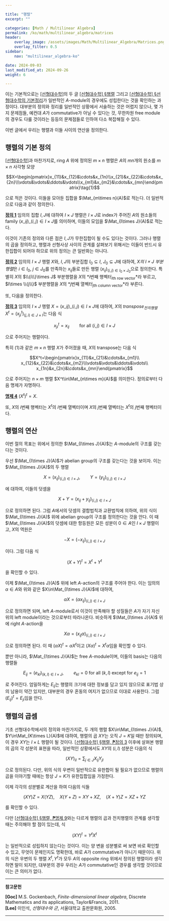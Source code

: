 ```yaml
---

title: "행렬"
excerpt: ""

categories: [Math / Multilinear Algebra]
permalink: /ko/math/multilinear_algebra/matrices
header:
    overlay_image: /assets/images/Math/Multilinear_Algebra/Matrices.png
    overlay_filter: 0.5
sidebar: 
    nav: "multilinear_algebra-ko"

date: 2024-09-03
last_modified_at: 2024-09-26
weight: 6

---
```


이는 기본적으로는 [\[선형대수학\]](/ko/linear_algebra)의 두 글 [\[선형대수학\] §행렬](/ko/math/linear_algebra/matrices) 그리고 [\[선형대수학\] §선형대수학의 기본정리](/ko/math/linear_algebra/ftla)가 일반적인 $A$-module의 경우에도 성립한다는 것을 확인하는 과정이다. 대부분의 정의와 정리를 일반적인 상황에서 서술하는 것은 어렵지 않으나, 몇 가지 문제점들, 예컨대 $A$가 commutative가 아닐 수 있다는 것, 무한차원 free module의 경우도 다룰 것이라는 등등의 문제점들로 인하여 다소 복잡해질 수 있다. 

이번 글에서 우리는 행렬과 이들 사이의 연산을 정의한다.

## 행렬의 기본 정의

[\[선형대수학\]](/ko/linear_algebra)과 마찬가지로, ring $A$ 위에 정의된 $m\times n$ 행렬은 $A$의 $mn$개의 원소를 $m\times n$ 사각형 모양

$$X=\begin{pmatrix}x_{11}&x_{12}&\cdots&x_{1n}\\x_{21}&x_{22}&\cdots&x_{2n}\\\vdots&\vdots&\ddots&\vdots\\x_{m1}&x_{m2}&\cdots&x_{mn}\end{pmatrix}\tag{1}$$

으로 적은 것이다. 이들을 모아둔 집합을 $\Mat_{m\times n}(A)$로 적는다. 더 일반적으로 다음과 같이 정의한다.

<div class="definition" markdown="1">
 
<ins id="def1">**정의 1**</ins> 임의의 집합 $I, J$에 대하여 $I\times J$ 행렬은 $I\times J$로 index가 주어진 $A$의 원소들의 family $(x\_{ij})\_{(i,j)\in I\times J}$를 의미하며, 이들의 모임을 $\Mat_{I\times J}(A)$로 적는다.
 
</div>

이것이 기존의 정의와 다른 점은 $I,J$가 무한집합이 될 수도 있다는 것이다. 그러나 행렬의 곱을 정의하고, 행렬과 선형사상 사이의 관계를 살펴보기 위해서는 이들이 반드시 유한집합이 되어야 하므로 위의 정의는 큰 일반화는 아니다. 

<div class="definition" markdown="1">

<ins id="def2">**정의 2**</ins> 임의의 $I\times J$ 행렬 $X$와, $I,J$의 부분집합 $I_0\subseteq I$, $J_0\subseteq J$에 대하여, *$X$의 $I\times J$ 부분행렬*은 $i\in I_0$, $j\in J_0$를 만족하는 $x_{ij}$들로 만든 행렬 $(x_{ij})_{(i,j)\in I_0\times J_0}$으로 정의한다. 특별히 $X$의 $\\{i\\}\times J$ 부분행렬을 $X$의 *$i$번째 행벡터<sub>$i$th row vector</sub>*라 부르고, $I\times \\{j\\}$ 부분행렬을 $X$의 *$j$번째 열벡터<sub>$j$th column vector</sub>*라 부른다. 

</div>

또, 다음을 정의한다. 

<div class="definition" markdown="1">

<ins id="def3">**정의 3**</ins> 임의의 $I\times J$ 행렬 $X=(x\_{ij})\_{(i,j)\in I\times J}$에 대하여, $X$의 *transpose<sub>전치행렬</sub>* $X^t=(x^t_{ji})_{(j,i)\in J\times I}$는 다음 식

$$x_{ji}^t=x_{ij}\qquad\text{for all $(i,j)\in I\times J$}$$

으로 주어지는 행렬이다.

</div>

특히 (1)과 같은 $m\times n$ 행렬 $X$가 주어졌을 때, $X$의 transpose는 다음 식

$$X^t=\begin{pmatrix}x_{11}&x_{21}&\cdots&x_{m1}\\ x_{12}&x_{22}&\cdots&x_{m2}\\\vdots&\vdots&\ddots&\vdots\\ x_{1n}&x_{2n}&\cdots&x_{mn}\end{pmatrix}$$

으로 주어지는 $n\times m$ 행렬 $X^t\in\Mat_{n\times m}(A)$를 의미한다. 정의로부터 다음 명제가 자명하다.

<div class="proposition" markdown="1">

<ins id="prop4">**명제 4**</ins> $(X^t)^t=X$.

</div>

또, $X$의 $i$번째 행벡터는 $X^t$의 $i$번째 열벡터이며 $X$의 $j$번째 열벡터는 $X^t$의 $j$번째 행벡터이다. 

## 행렬의 연산

이번 절의 목표는 위에서 정의한 $\Mat_{I\times J}(A)$는 $A$-module의 구조를 갖는다는 것이다. 

우선 $\Mat_{I\times J}(A)$가 abelian group의 구조를 갖는다는 것을 보이자. 이는 $\Mat_{I\times J}(A)$의 두 행렬 

$$X=(x_{ij})_{(i,j)\in I\times J},\qquad Y=(y_{ij})_{(i,j)\in I\times J}$$

에 대하여, 이들의 덧셈을 

$$X+Y=(x_{ij}+y_{ij})_{(i,j)\in I\times J}$$

으로 정의하면 된다. 그럼 $A$에서의 덧셈의 결합법칙과 교환법칙에 의하여, 위의 식이 $\Mat_{I\times J}(A)$ 위에 abelian group의 구조를 정의한다는 것을 안다. 이 때 $\Mat_{I\times J}(A)$의 덧셈에 대한 항등원은 모든 성분이 $0\in A$인 $I\times J$ 행렬이고, $X$의 역원은

$$-X=(-x_{ij})_{(i,j)\in I\times J}$$

이다. 그럼 다음 식

$$(X+Y)^t=X^t+Y^t$$

을 확인할 수 있다. 

이제 $\Mat_{I\times J}(A)$ 위에 left $A$-action의 구조를 주어야 한다. 이는 임의의 $\alpha\in A$와 위와 같은 $X\in\Mat_{I\times J}(A)$에 대하여, 

$$\alpha X=(\alpha x_{ij})_{(i,j)\in I\times J}$$

으로 정의하면 되며, left $A$-module로서 이것이 만족해야 할 성질들은 $A$가 자기 자신 위의 left module이라는 것으로부터 따라나온다. 비슷하게 $\Mat_{I\times J}(A)$ 위에 right $A$-action을

$$X\alpha=(x_{ij}\alpha)_{(i,j)\in I\times J}$$

으로 정의하면 된다. 이 때 $(\alpha X)^t=\alpha X^t$이고 $(X\alpha)^t=X^t\alpha$임을 확인할 수 있다. 

뿐만 아니라, $\Mat_{I\times J}(A)$는 free $A$-module이며, 이들의 basis는 다음의 행렬들

$$E_{ij}=(e_{kl})_{(k,l)\in I\times J},\qquad \text{$e_{kl}=0$ for all $(k,l)$ except for $e_{ij}=1$}$$

로 주어진다. 엄밀하게는 $E_{ij}$는 행렬의 크기에 대한 정보를 담고 있지 않으므로 표기법 상의 남용이 약간 있지만, 대부분의 경우 혼동의 여지가 없으므로 이대로 사용한다. 그럼 $(E_{ij})^t=E_{ji}$임을 안다. 

## 행렬의 곱셈

기초 선형대수학에서의 정의와 마찬가지로, 두 개의 행렬 $X\in\Mat_{I\times J}(A)$, $Y\in\Mat_{K\times L}(A)$에 대하여, 행렬의 곱 $XY$는 오직 $J=K$일 때만 정의되며, 이 경우 $XY$는 $I\times L$ 행렬이 될 것이다. [\[선형대수학\] §행렬, ⁋정의 3](/ko/math/linear_algebra/matrices#def3) 이후에 살펴본 행렬의 곱의 각 성분의 표현을 따라, 일반적인 상황에서도 $XY$의 $(i,l)$ 성분은 다음의 식

$$(XY)_{il}=\sum_{j\in J} X_{ij}Y_{jl}\tag{2}$$

으로 정의된다. 다만, 위의 식의 우변이 일반적으로 유한합이 될 필요가 없으므로 행렬의 곱을 이야기할 때에는 항상 $J=K$가 유한집합임을 가정한다. 

이제 각각의 성분별로 계산을 하여 다음의 식들

$$(XY)Z=X(YZ),\quad X(Y+Z)=XY+XZ,\quad (X+Y)Z=XZ+YZ$$

를 확인할 수 있다. 

다만 [\[선형대수학\] §행렬, ⁋명제 9](/ko/math/linear_algebra/matrices#prop9)와는 다르게 행렬의 곱과 전치행렬의 관계를 생각할 때는 주의해야 할 점이 있는데, 식

$$(XY)^t=Y^tX^t$$

는 일반적으로 성립하지 않는다는 것이다. 이는 양 변을 성분별로 써 보면 바로 확인할 수 있고, 무엇이 문제인지도 명확한데, 바로 $A$가 commutative가 아니기 때문이다. 위의 식은 우변의 두 행렬 $X^t, Y^t$가 모두 $A$의 opposite ring 위에서 정의된 행렬이라 생각하면 말이 되지만, 대부분의 경우 우리는 $A$가 commutative인 경우를 생각할 것이므로 이는 큰 의미가 없다. 

---

**참고문헌**

**[Goc]** M.S. Gockenbach, *Finite-dimensional linear algebra*, Discrete Mathematics and its applications, Taylor&Francis, 2011.  
**[Lee]** 이인석, *선형대수와 군*, 서울대학교 출판문화원, 2005.

---
